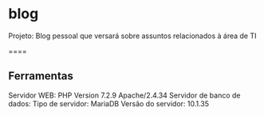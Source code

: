 # blog

Projeto: Blog pessoal que versará sobre assuntos relacionados à área de TI

====

## Ferramentas
Servidor WEB:
PHP Version 7.2.9
Apache/2.4.34
Servidor de banco de dados:
Tipo de servidor: MariaDB
Versão do servidor: 10.1.35



